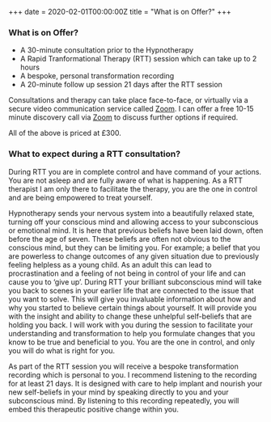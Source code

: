 +++
date = 2020-02-01T00:00:00Z
title = "What is on Offer?"
+++

### What is on Offer?

* A 30-minute consultation prior to the Hypnotherapy
* A Rapid Tranformational Therapy (RTT) session which can take up to 2 hours
* A bespoke, personal transformation recording
* A 20-minute follow up session 21 days after the RTT session

Consultations and therapy can take place face-to-face, or virtually via a secure video communication service called [Zoom](https://zoom.us "Link to Zoom.us"). I can offer a free 10-15 minute discovery call via [Zoom](https://zoom.us "Link to Zoom.us") to discuss further options if required.

All of the above is priced at £300.

### What to expect during a RTT consultation?

During RTT you are in complete control and have command of your actions. You are not asleep and are fully aware of what is happening. As a RTT therapist I am only there to facilitate the therapy, you are the one in control and are being empowered to treat yourself.

Hypnotherapy sends your nervous system into a beautifully relaxed state, turning off your conscious mind and allowing access to your subconscious or emotional mind. It is here that previous beliefs have been laid down, often before the age of seven. These beliefs are often not obvious to the conscious mind, but they can be limiting you. For example; a belief that you are powerless to change outcomes of any given situation due to previously feeling helpless as a young child. As an adult this can lead to procrastination and a feeling of not being in control of your life and can cause you to ‘give up’. During RTT your brilliant subconscious mind will take you back to scenes in your earlier life that are connected to the issue that you want to solve. This will give you invaluable information about how and why you started to believe certain things about yourself. It will provide you with the insight and ability to change these unhelpful self-beliefs that are holding you back. I will work with you during the session to facilitate your understanding and transformation to help you formulate changes that you know to be true and beneficial to you. You are the one in control, and only you will do what is right for you.

As part of the RTT session you will receive a bespoke transformation recording which is personal to you. I recommend listening to the recording for at least 21 days. It is designed with care to help implant and nourish your new self-beliefs in your mind by speaking directly to you and your subconscious mind. By listening to this recording repeatedly, you will embed this therapeutic positive change within you.
